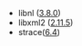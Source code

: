- libnl ([3.8.0](https://github.com/thom311/libnl/compare/libnl3_7_0...libnl3_8_0))
- libxml2 ([2.11.5](https://gitlab.gnome.org/GNOME/libxml2/-/releases/v2.11.5))
- strace([6.4](https://github.com/strace/strace/releases/tag/v6.4))
